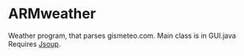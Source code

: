 ARMweather
==========

Weather program, that parses gismeteo.com.
Main class is in GUI.java<br>
Requires [Jsoup](http://jsoup.org/ "Jsoup").
